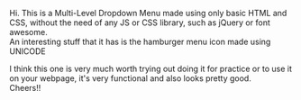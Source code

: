 Hi. This is a Multi-Level Dropdown Menu made using only basic HTML and CSS, without the need of any JS or CSS library, such as jQuery or font awesome.<br>
An interesting stuff that it has is the hamburger menu icon made using UNICODE <br>

I think this one is very much worth trying out doing it for practice or to use it on your webpage, it's very functional and also looks pretty good.<br>
Cheers!!

